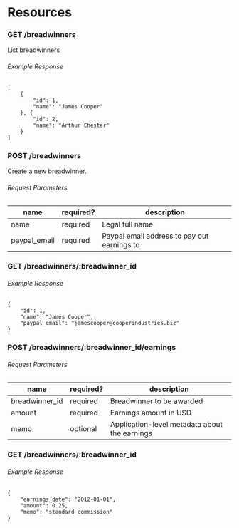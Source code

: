 # Resources

### GET /breadwinners

List breadwinners

###### Example Response

```
[
	{
		"id": 1,
		"name": "James Cooper"
	}, {
		"id": 2,
		"name": "Arthur Chester"
	}
]
```

### POST /breadwinners

Create a new breadwinner.

###### Request Parameters

name | required? | description
-----|-----------|------------
name | required  | Legal full name
paypal_email | required | Paypal email address to pay out earnings to


### GET /breadwinners/:breadwinner_id

###### Example Response

```
{
	"id": 1,
	"name": "James Cooper",
	"paypal_email": "jamescooper@cooperindustries.biz"
}

```

### POST /breadwinners/:breadwinner_id/earnings

###### Request Parameters

name | required? | description
-----|-----------|------------
breadwinner_id | required | Breadwinner to be awarded
amount | required | Earnings amount in USD
memo | optional | Application-level metadata about the earnings

### GET /breadwinners/:breadwinner_id

###### Example Response

```
{
	"earnings_date": "2012-01-01",
	"amount": 0.25,
	"memo": "standard commission"
}
```

